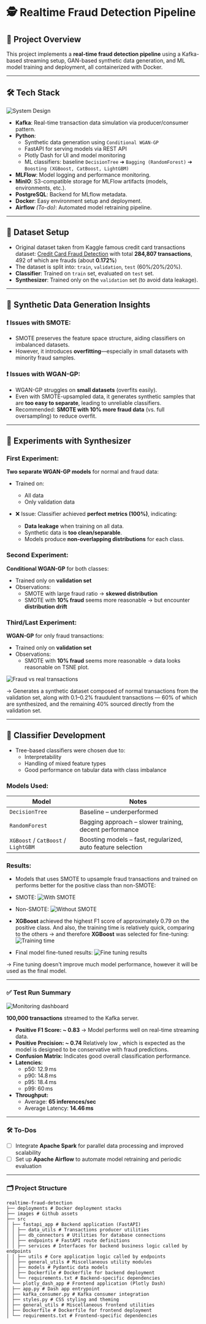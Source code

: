 # 🕵️ Realtime Fraud Detection Pipeline

## 🚀 Project Overview

This project implements a **real-time fraud detection pipeline** using a Kafka-based streaming setup, GAN-based synthetic data generation, and ML model training and deployment, all containerized with Docker.

---

## 🛠️ Tech Stack

![System Design](images/realtime_fraud_detection.png "System design")

- **Kafka**: Real-time transaction data simulation via producer/consumer pattern.
- **Python**:
  - Synthetic data generation using `Conditional WGAN-GP`
  - FastAPI for serving models via REST API
  - Plotly Dash for UI and model monitoring
  - ML classifiers: baseline `DecisionTree` ➔ `Bagging (RandomForest)` ➔ `Boosting (XGBoost, CatBoost, LightGBM)`
- **MLFlow**: Model logging and performance monitoring.
- **MinIO**: S3-compatible storage for MLFlow artifacts (models, environments, etc.).
- **PostgreSQL**: Backend for MLflow metadata.
- **Docker**: Easy environment setup and deployment.
- **Airflow** *(To-do)*: Automated model retraining pipeline.

---

## 🧪 Dataset Setup

- Original dataset taken from Kaggle famous credit card transactions dataset: [Credit Card Fraud Detection](https://www.kaggle.com/datasets/mlg-ulb/creditcardfraud) with total **284,807 transactions**, 492 of which are frauds (about **0.172%**)
- The dataset is split into: `train`, `validation`, `test` (60%/20%/20%).
- **Classifier**: Trained on `train` set, evaluated on `test` set.
- **Synthesizer**: Trained only on the `validation` set (to avoid data leakage).

---

## 🧬 Synthetic Data Generation Insights

### ❗ Issues with SMOTE:

- SMOTE preserves the feature space structure, aiding classifiers on imbalanced datasets.
- However, it introduces **overfitting**—especially in small datasets with minority fraud samples.

### ❗ Issues with WGAN-GP:

- WGAN-GP struggles on **small datasets** (overfits easily).
- Even with SMOTE-upsampled data, it generates synthetic samples that are **too easy to separate**, leading to unreliable classifiers.
- Recommended: **SMOTE with 10% more fraud data** (vs. full oversampling) to reduce overfit.

---

## 🔬 Experiments with Synthesizer

### **First Experiment**:  
**Two separate WGAN-GP models** for normal and fraud data:

- Trained on:  
  - All data  
  - Only validation data  

- ❌ Issue: Classifier achieved **perfect metrics (100%)**, indicating:
  - **Data leakage** when training on all data.
  - Synthetic data is **too clean/separable**.
  - Models produce **non-overlapping distributions** for each class.

### **Second Experiment**:  
**Conditional WGAN-GP** for both classes:

- Trained only on **validation set**
- Observations:
  - SMOTE with large fraud ratio → **skewed distribution**
  - SMOTE with **10% fraud** seems more reasonable → but encounter **distribution drift**

### **Third/Last Experiment**:
**WGAN-GP** for only fraud transactions:

- Trained only on **validation set**
- Observations:
  - SMOTE with **10% fraud** seems more reasonable -> data looks reasonable on TSNE plot.

![Fraud vs real transactions](images/synthetic_vs_real_fraud.png "Fraud vs real transactions")

-> Generates a synthetic dataset composed of normal transactions from the validation set, along with 0.1–0.2% fraudulent transactions — 60% of which are synthesized, and the remaining 40% sourced directly from the validation set.

---

## 🧠 Classifier Development

- Tree-based classifiers were chosen due to:
  - Interpretability
  - Handling of mixed feature types
  - Good performance on tabular data with class imbalance

### Models Used:

| Model               | Notes |
|--------------------|-------|
| `DecisionTree`     | Baseline – underperformed |
| `RandomForest`     | Bagging approach – slower training, decent performance |
| `XGBoost` / `CatBoost` / `LightGBM` | Boosting models – fast, regularized, auto feature selection |

### Results:
- Models that uses SMOTE to upsample fraud transactions and trained on performs better for the positive class than non-SMOTE:

- SMOTE:
![With SMOTE](images/with_smote.png "With SMOTE")

- Non-SMOTE:
![Without SMOTE](images/without_smote.png "Without SMOTE")

- **XGBoost** achieved the highest F1 score of approximately 0.79 on the positive class. And also, the training time is relatively quick, comparing to the others -> and therefore **XGBoost** was selected for fine-tuning:
![Training time](images/training_time.png "Training time")

- Final model fine-tuned results:
![Fine tuning results](images/fine_tuned.png "Fine tuning results")

-> Fine tuning doesn't improve much model performance, however it will be used as the final model.

---

### ✅ Test Run Summary
![Monitoring dashboard](images/monitoring_dashboard.png "Monitoring dashboard")

**100,000 transactions** streamed to the Kafka server.

- **Positive F1 Score: ~ 0.83** → Model performs well on real-time streaming data.
- **Positive Precision: ~ 0.74** Relatively low , which is expected as the model is designed to be conservative with fraud predictions.
- **Confusion Matrix:** Indicates good overall classification performance.
- **Latencies:**  
  - p50: 12.9 ms  
  - p90: 14.8 ms  
  - p95: 18.4 ms  
  - p99: 60 ms  
- **Throughput:**  
  - Average: **65 inferences/sec**  
  - Average Latency: **14.46 ms**

---

### 🛠️ To-Dos

- [ ] Integrate **Apache Spark** for parallel data processing and improved scalability
- [ ] Set up **Apache Airflow** to automate model retraining and periodic evaluation

---

### 🗂️ Project Structure
```
realtime-fraud-detection
├── deployments # Docker deployment stacks
├── images # Github assets
├── src
│ ├── fastapi_app # Backend application (FastAPI)
│ │ ├── data_utils # Transactions producer utilities
│ │ ├── db_connectors # Utilities for database connections
│ │ ├── endpoints # FastAPI route definitions
│ │ ├── services # Interfaces for backend business logic called by endpoints
│ │ ├── utils # Core application logic called by endpoints
│ │ ├── general_utils # Miscellaneous utility modules
│ │ ├── models # Pydantic data models
│ │ ├── Dockerfile # Dockerfile for backend deployment
│ │ └── requirements.txt # Backend-specific dependencies
│ └── plotly_dash_app # Frontend application (Plotly Dash)
│ ├── app.py # Dash app entrypoint
│ ├── kafka_consumer.py # Kafka consumer integration
│ ├── styles.py # CSS styling and theming
│ ├── general_utils # Miscellaneous frontend utilities
│ ├── Dockerfile # Dockerfile for frontend deployment
│ └── requirements.txt # Frontend-specific dependencies
```